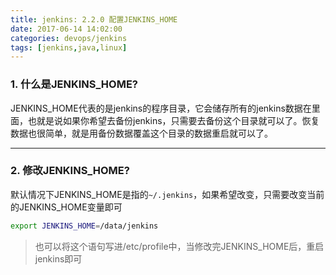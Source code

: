 ```yaml
---
title: jenkins: 2.2.0 配置JENKINS_HOME
date: 2017-06-14 14:02:00
categories: devops/jenkins
tags: [jenkins,java,linux]
---
```


### 1. 什么是JENKINS_HOME?
JENKINS_HOME代表的是jenkins的程序目录，它会储存所有的jenkins数据在里面，也就是说如果你希望去备份jenkins，只需要去备份这个目录就可以了。恢复数据也很简单，就是用备份数据覆盖这个目录的数据重启就可以了。

---

### 2. 修改JENKINS_HOME?
默认情况下JENKINS_HOME是指的`~/.jenkins`，如果希望改变，只需要改变当前的JENKINS_HOME变量即可
``` bash
export JENKINS_HOME=/data/jenkins
```
> 也可以将这个语句写进/etc/profile中，当修改完JENKINS_HOME后，重启jenkins即可
